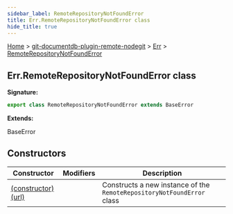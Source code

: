```yaml
---
sidebar_label: RemoteRepositoryNotFoundError
title: Err.RemoteRepositoryNotFoundError class
hide_title: true
---
```


[Home](./index.md) &gt; [git-documentdb-plugin-remote-nodegit](./git-documentdb-plugin-remote-nodegit.md) &gt; [Err](./git-documentdb-plugin-remote-nodegit.err.md) &gt; [RemoteRepositoryNotFoundError](./git-documentdb-plugin-remote-nodegit.err.remoterepositorynotfounderror.md)

## Err.RemoteRepositoryNotFoundError class


<b>Signature:</b>

```typescript
export class RemoteRepositoryNotFoundError extends BaseError 
```
<b>Extends:</b>

BaseError

## Constructors

|  Constructor | Modifiers | Description |
|  --- | --- | --- |
|  [(constructor)(url)](./git-documentdb-plugin-remote-nodegit.err.remoterepositorynotfounderror._constructor_.md) |  | Constructs a new instance of the <code>RemoteRepositoryNotFoundError</code> class |

